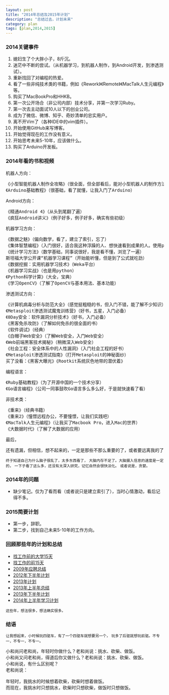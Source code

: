 ```yaml
---
layout: post
title: "2014年总结及2015年计划"
description: "总结过去，计划未来"
category: plan
tags: [plan,2014,2015]
---
```


### 2014关键事件
1. 媳妇生了个大胖小子，8斤沉。
1. 迷茫中不断的尝试。（从机器学习，到机器人制作，到Android开发，到渗透测试）。
1. 重新找回了对编程的热爱。
1. 看了一些非纯技术类的书籍，例如《Rework》《Remote》《MacTalk人生元编程》等。
1. 购买了MacBookPro和HHKB。
1. 第一次公开场合（非公司内部）技术分享，并第一次学习Ruby。
1. 第一次去主动面试10人以下的创业公司。
1. 成为了微信、微博、知乎、奇妙清单的忠实用户。
1. 离不开Vim了（各种IDE中的vim插件）。
1. 开始使用GitHub来写博客。
1. 开始觉得现在的工作没有意义。
1. 开始思考未来5-10年，应该做什么。
1. 购买了Arduino开发板。




### 2014年看的书和视频

机器人方向：
<pre>
《小型智能机器人制作全攻略》（很全面，但全部看后，能对小型机器人的制作方法有一定的了解，但还是比较入门）
《Arduino基础教程》（很基础，看了就懂，让我入门了Arduino）
</pre>

Android方向：
<pre>
《精通Android 4》（从头到尾翻了遍）
《疯狂Android讲义》（例子好多，例子好多，确实有些初级）
</pre>


机器学习方向：
<pre>
《数据之魅》（偏向数学，看了，建立了索引，忘了）
《集体智慧编程》（入门很好，适合我这种浮躁的人、想快速看到成果的人。使用python来实践机器学习）
《统计学习方法》（数学基础，同事说很好，我是看不懂，浏览了一遍）
斯坦福大学公开课“机器学习课程”（开始能听懂，但是到了公式就吃劲）
《数据挖掘：实用机器学习技术》（Weka平台）
《机器学习实战》（也是用python）
《Python科学计算》（大全，宝典）
《学习OpenCV》（了解了OpenCV与基本用法、基本功能）
</pre>

渗透测试方向：
<pre>
《计算机病毒分析与防范大全》（感觉挺粗糙的书，但入门不错，能了解不少知识）
《Metasploit渗透测试魔鬼训练营》（好书，五星，入门必备）
《0Day安全：软件漏洞分析技术》（好书，入门必备）
《黑客免杀攻防》（了解如何免杀的很全面的书）
《软件调试》（经典）
《白帽子Web安全》（了解Web安全，入门Web安全）
《Web前端黑客技术揭秘》（稍微深入Web安全）
《社会工程：安全体系中的人性漏洞》（入门社会工程的好书）
《Metasploit渗透测试指南》（打开Metasploit的神秘面纱）
买了没看：《黑客大曝光》《Rootkit系统灰色地带的潜伏着》
</pre>


编程语言：
<pre>
《Ruby基础教程》（为了开源中国的一个技术分享）
《Go语言编程》（公司一同事鼓吹Go语言多么多么好，于是就快速看了看）
</pre>

非技术类：
<pre>
《重来》（经典书籍）
《重来2》（憧憬远程办公，不要憧憬，让我们实践吧）
《MacTalk人生元编程》（让我买了Macbook Pro，进入Mac的世界）
《大数据时代》（了解了大数据的应用）
</pre>

最后，
<pre>
还有遗漏，但相信，想不起来的，一定是那些不那么重要的了，或者要远离我的了。
</pre>
`终于知道自己为什么脑子很乱了，太多东西看了，`
`大脑内存不足了。大脑摄入信息的速度是一定的，`
`一下子看了这么多，还没有太深入研究，记忆自然会很快淡化。`
`或者说是，贪婪。`

### 2014年的问题

- 缺少笔记。仅为了看而看（或者说只是建立索引了），当时心情激动，看后记得不多。

### 2015简要计划

- 第一步，辞职。
- 第二步，找到自己未来5-10年的工作方向。

### 回顾那些年的计划和总结

- [找工作前的大学15天](http://blog.csdn.net/everettjf/article/category/612973)
- [找工作的前15天](http://blog.csdn.net/everettjf/article/category/613985)
- [2009年应聘总结](http://blog.csdn.net/everettjf/article/details/5021874)
- [2012年下半年计划](http://www.cppblog.com/everett/archive/2012/07/02/181065.html)
- [2013年计划](http://www.cppblog.com/everett/archive/2013/01/08/197133.html)
- [2013年上半年总结](http://www.cppblog.com/everett/archive/2013/08/24/202736.html)
- [2013年下半年计划](http://www.cppblog.com/everett/archive/2013/08/24/202737.html)
- [2014年上半年学习计划](http://www.cppblog.com/everett/archive/2014/01/14/205370.html)

`这些年，想法很多，想法确实很多。`

### 结语

`让我想起来，小时候玩四驱车，有了一个四驱车就想要另一个，`
`玩多了后驱就想玩前驱。不专一，不专一，不专一。`

<pre>
小和尚问老和尚，年轻时你做什么？老和尚说：挑水、砍柴、做饭。
小和尚又问老和尚，得道后你又做什么？老和尚说：挑水、砍柴、做饭。
小和尚说，有什么区别呢？
老和尚说：

年轻时，我挑水的时候想着砍柴，砍柴时想着做饭。
而现在，我挑水时只想挑水，砍柴时只想砍柴，做饭时只想做饭。
</pre>

